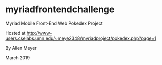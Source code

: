 # myriadfrontendchallenge

Myriad Mobile Front-End Web Pokedex Project

Hosted at http://www-users.cselabs.umn.edu/~meye2348/myriadproject/pokedex.php?page=1

By Allen Meyer

March 2019
